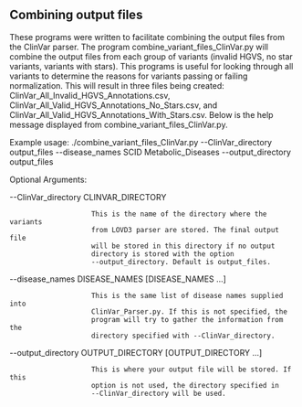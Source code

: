 ## Combining output files

These programs were written to facilitate combining the output files from the ClinVar parser. The program combine_variant_files_ClinVar.py will combine the output files from each group of variants (invalid HGVS, no star variants, variants with stars). This programs is useful for looking through all variants to determine the reasons for variants passing or failing normalization. This will result in three files being created: ClinVar_All_Invalid_HGVS_Annotations.csv, ClinVar_All_Valid_HGVS_Annotations_No_Stars.csv, and ClinVar_All_Valid_HGVS_Annotations_With_Stars.csv. Below is the help message displayed from combine_variant_files_ClinVar.py.


Example usage: ./combine_variant_files_ClinVar.py --ClinVar_directory output_files --disease_names SCID
Metabolic_Diseases --output_directory output_files

Optional Arguments:


  --ClinVar_directory CLINVAR_DIRECTORY

                        This is the name of the directory where the variants
                        from LOVD3 parser are stored. The final output file
                        will be stored in this directory if no output
                        directory is stored with the option
                        --output_directory. Default is output_files.

  --disease_names DISEASE_NAMES [DISEASE_NAMES ...]

                        This is the same list of disease names supplied into
                        ClinVar_Parser.py. If this is not specified, the
                        program will try to gather the information from the
                        directory specified with --ClinVar_directory.

  --output_directory OUTPUT_DIRECTORY [OUTPUT_DIRECTORY ...]

                        This is where your output file will be stored. If this
                        option is not used, the directory specified in
                        --ClinVar_directory will be used.
